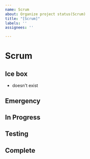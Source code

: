 ```yaml
---
name: Scrum
about: Organize project status(Scrum)
title: "[Scrum]"
labels: ''
assignees: ''

---
```


# Scrum 

## Ice box
* doesn't exist

## Emergency

## In Progress

## Testing

## Complete
